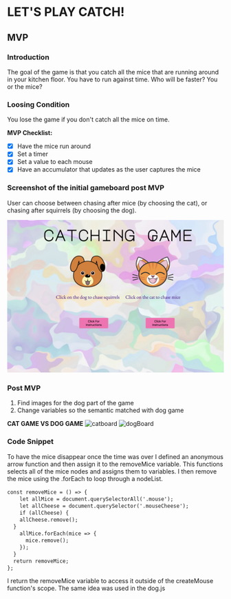 # LET'S PLAY CATCH!

## MVP

### Introduction

The goal of the game is that you catch all the mice that are running around in your kitchen floor. You have to run against time.
Who will be faster? You or the mice?

### Loosing Condition

You lose the game if you don't catch all the mice on time.

 **MVP Checklist:**
- [x] Have the mice run around
- [x] Set a timer
- [x] Set a value to each mouse
- [x] Have an accumulator that updates as the user captures the mice

### Screenshot of the initial gameboard post MVP
User can choose between chasing after mice (by choosing the cat), or chasing after squirrels (by choosing the dog).

![gameboard](./firstPage-images/firstPage.png)

### Post MVP

1. Find images for the dog part of the game
2. Change variables so the semantic matched with dog game

**CAT GAME VS DOG GAME**
![catboard](./firstPage-images/catBoard.png)
![dogBoard](./firstPage-images/dogBoard.png)

### Code Snippet
To have the mice disappear once the time was over I defined an anonymous arrow function and then assign it to the removeMice variable.
This functions selects all of the mice nodes and assigns them to variables.
I then remove the mice using the .forEach to loop through a nodeList.

```  
const removeMice = () => {
    let allMice = document.querySelectorAll('.mouse');
    let allCheese = document.querySelector('.mouseCheese');
    if (allCheese) {
    allCheese.remove();
  }
    allMice.forEach(mice => {
      mice.remove();
    });
  }
  return removeMice;
};
```

I return the removeMice variable to access it outside of the createMouse function's scope.
The same idea was used in the dog.js
